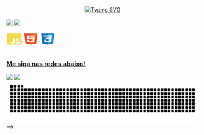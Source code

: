 <div align="center">
<a href="https://git.io/typing-svg"><img src="https://readme-typing-svg.demolab.com?font=Fira+Code&pause=1000&color=000000&width=435&lines=Bem+vindo+ao+meu+perfil+!!+%3AP" alt="Typing SVG" /></a>
</div>

<img align="center" alt="" src="./src/header-gif.gif">

 <div>
   <a href="https://github.com/Richard-Marques">
   <img height="180em" src="https://github-readme-stats.vercel.app/api?username=Richard-Marques&show_icons=true&theme=tokyonight&include_all_commits=true&count_private=true"/>
   <img height="180em" src="https://github-readme-stats.vercel.app/api/top-langs/?username=Richard-Marques&layout=compact&langs_count=6&theme=tokyonight"/>

</div>
<div style="display: inline_block"><br>
  <img align="center" alt="Js" height="30" width="40" src="https://raw.githubusercontent.com/devicons/devicon/master/icons/javascript/javascript-plain.svg">
  <img align="center" alt="HTML" height="30" width="40" src="https://raw.githubusercontent.com/devicons/devicon/master/icons/html5/html5-original.svg">
  <img align="center" alt="CSS" height="30" width="40" src="https://raw.githubusercontent.com/devicons/devicon/master/icons/css3/css3-original.svg">
</div>
 
 <br>
 
  ### Me siga nas redes abaixo!
 
<div> 
  <a href = "richarddworks@gmail.com"><img src="https://img.shields.io/badge/-Gmail-%23333?style=for-the-badge&logo=gmail&logoColor=white" target="_blank"></a>
  <a href="https://www.linkedin.com/in/richard-marques-ab5b6424b/" target="_blank"><img src="https://img.shields.io/badge/-LinkedIn-%230077B5?style=for-the-badge&logo=linkedin&logoColor=white" target="_blank"></a> 
 
  <picture align="center">
  <source media="(prefers-color-scheme: dark)" srcset="https://raw.githubusercontent.com/Richard-Marques/Richard-Marques/output/github-contribution-grid-snake-dark.svg">
  <source media="(prefers-color-scheme: light)" srcset="https://raw.githubusercontent.com/Richard-Marques/Richard-Marques/output/github-contribution-grid-snake-dark.svg">
  <img align="center" alt="github contribution grid snake animation" src="https://raw.githubusercontent.com/Richard-Marques/Richard-Marques/output/github-contribution-grid-snake.svg">
</picture>

</div>
-->
